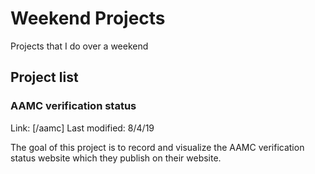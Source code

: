 # Weekend Projects
Projects that I do over a weekend

## Project list

### AAMC verification status
Link: [/aamc]
Last modified: 8/4/19

The goal of this project is to record and visualize the AAMC verification status website which they publish on their website.
